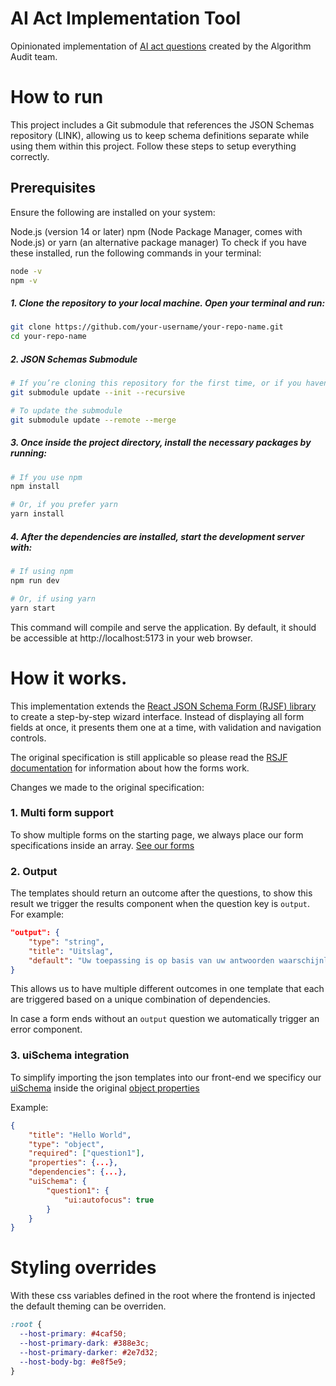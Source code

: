 # AI Act Implementation Tool

Opinionated implementation of [AI act questions](https://github.com/NGO-Algorithm-Audit/AI-Act-Questions) created by the Algorithm Audit team.

# How to run

This project includes a Git submodule that references the JSON Schemas repository (LINK), allowing us to keep schema definitions separate while using them within this project. Follow these steps to setup everything correctly.

## Prerequisites

Ensure the following are installed on your system:

Node.js (version 14 or later)
npm (Node Package Manager, comes with Node.js) or yarn (an alternative package manager)
To check if you have these installed, run the following commands in your terminal:

```bash
node -v
npm -v
```

##### 1. Clone the repository to your local machine. Open your terminal and run:

```bash
git clone https://github.com/your-username/your-repo-name.git
cd your-repo-name
```

##### 2. JSON Schemas Submodule

```bash
# If you’re cloning this repository for the first time, or if you haven't initialized the submodule yet
git submodule update --init --recursive

# To update the submodule
git submodule update --remote --merge
```

##### 3. Once inside the project directory, install the necessary packages by running:

```bash
# If you use npm
npm install

# Or, if you prefer yarn
yarn install
```

##### 4. After the dependencies are installed, start the development server with:

```bash
# If using npm
npm run dev

# Or, if using yarn
yarn start
```

This command will compile and serve the application. By default, it should be accessible at http://localhost:5173 in your web browser.

# How it works.

This implementation extends the [React JSON Schema Form (RJSF) library](https://github.com/rjsf-team/react-jsonschema-form) to create a step-by-step wizard interface. Instead of displaying all form fields at once, it presents them one at a time, with validation and navigation controls.

The original specification is still applicable so please read the [RSJF documentation](https://rjsf-team.github.io/react-jsonschema-form/docs/) for information about how the forms work.

Changes we made to the original specification:

### 1. Multi form support

To show multiple forms on the starting page, we always place our form specifications inside an array. [See our forms](./src/assets/forms.json)

### 2. Output

The templates should return an outcome after the questions, to show this result we trigger the results component when the question key is `output`. For example:

```json
"output": {
    "type": "string",
    "title": "Uitslag",
    "default": "Uw toepassing is op basis van uw antwoorden waarschijnlijk een impactvol algoritme."
}
```

This allows us to have multiple different outcomes in one template that each are triggered based on a unique combination of dependencies.

In case a form ends without an `output` question we automatically trigger an error component.

### 3. uiSchema integration

To simplify importing the json templates into our front-end we specificy our [uiSchema](https://rjsf-team.github.io/react-jsonschema-form/docs/api-reference/uiSchema) inside the original [object properties](https://rjsf-team.github.io/react-jsonschema-form/docs/json-schema/objects)

Example:

```json
{
    "title": "Hello World",
    "type": "object",
    "required": ["question1"],
    "properties": {...},
    "dependencies": {...},
    "uiSchema": {
        "question1": {
            "ui:autofocus": true
        }
    }
}
```

# Styling overrides

With these css variables defined in the root where the frontend is injected the default theming can be overriden.

```css
:root {
  --host-primary: #4caf50;
  --host-primary-dark: #388e3c;
  --host-primary-darker: #2e7d32;
  --host-body-bg: #e8f5e9;
}
```
